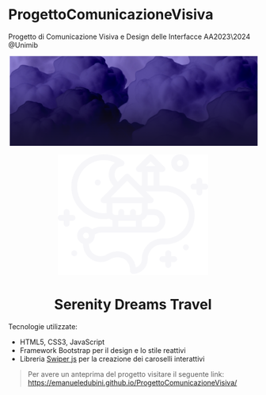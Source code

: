 # ProgettoComunicazioneVisiva
Progetto di Comunicazione Visiva e Design delle Interfacce AA2023\2024 @Unimib

<img src="img/Clouds_reduced.png" alt="Serenity Dreams Logo"/>
<p align="center">
  <img src="https://github.com/EmanueleDubini/ProgettoComunicazioneVisiva/blob/main/img/svg/Logo.svg" alt="Serenity Dreams Logo"/>
</p>
<h1 align="center">Serenity Dreams Travel</h1>


Tecnologie utilizzate:

- HTML5, CSS3, JavaScript
- Framework Bootstrap per il design e lo stile reattivi
- Libreria [Swiper js](https://swiperjs.com/) per la creazione dei caroselli interattivi


> Per avere un anteprima del progetto visitare il seguente link: https://emanueledubini.github.io/ProgettoComunicazioneVisiva/


